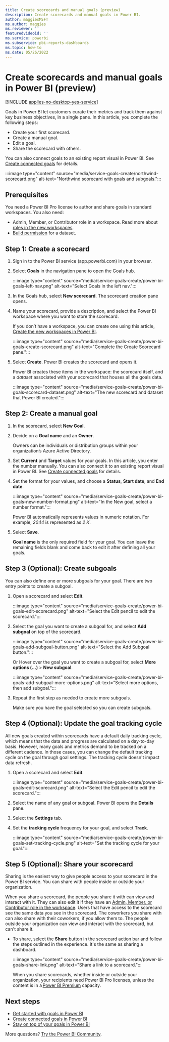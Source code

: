 ```yaml
---
title: Create scorecards and manual goals (preview)
description: Create scorecards and manual goals in Power BI.
author: maggiesMSFT
ms.author: maggies
ms.reviewer: ''
featuredvideoid: ''
ms.service: powerbi
ms.subservice: pbi-reports-dashboards
ms.topic: how-to
ms.date: 05/26/2022
---
```

# Create scorecards and manual goals in Power BI (preview)

[!INCLUDE [applies-no-desktop-yes-service](../includes/applies-no-desktop-yes-service.md)]

Goals in Power BI let customers curate their metrics and track them against key business objectives, in a single pane. In this article, you complete the following steps: 

- Create your first scorecard.
- Create a manual goal.
- Edit a goal.
- Share the scorecard with others.

You can also connect goals to an existing report visual in Power BI. See [Create connected goals](service-goals-create-connected.md) for details. 

:::image type="content" source="media/service-goals-create/northwind-scorecard.png" alt-text="Northwind scorecard with goals and subgoals.":::

## Prerequisites

You need a Power BI Pro license to author and share goals in standard workspaces. You also need:

- Admin, Member, or Contributor role in a workspace. Read more about [roles in the new workspaces](../collaborate-share/service-roles-new-workspaces.md).
- [Build permission](../connect-data/service-datasets-build-permissions.md) for a dataset.

## Step 1: Create a scorecard 

1. Sign in to the Power BI service (app.powerbi.com) in your browser.
1. Select **Goals** in the navigation pane to open the Goals hub.

    :::image type="content" source="media/service-goals-create/power-bi-goals-left-nav.png" alt-text="Select Goals in the left nav.":::

1. In the Goals hub, select **New scorecard**. The scorecard creation pane opens. 
1. Name your scorecard, provide a description, and select the Power BI workspace where you want to store the scorecard. 

    If you don’t have a workspace, you can create one using this article, [Create the new workspaces in Power BI](../collaborate-share/service-create-the-new-workspaces.md). 

    :::image type="content" source="media/service-goals-create/power-bi-goals-create-scorecard.png" alt-text="Complete the Create Scorecard pane.":::

1. Select **Create**. Power BI creates the scorecard and opens it. 

    Power BI creates these items in the workspace: the scorecard itself, and a *dataset* associated with your scorecard that houses all the goals data. 

    :::image type="content" source="media/service-goals-create/power-bi-goals-scorecard-dataset.png" alt-text="The new scorecard and dataset that Power BI created.":::

## Step 2: Create a manual goal 

1. In the scorecard, select **New Goal**. 
2. Decide on a **Goal name** and an **Owner**. 

    Owners can be individuals or distribution groups within your organization’s Azure Active Directory.  

1. Set **Current** and **Target** values for your goals. In this article, you enter the number manually. You can also connect it to an existing report visual in Power BI. See [Create connected goals](service-goals-create-connected.md) for details. 
1. Set the format for your values, and choose a **Status**, **Start date**, and **End date**. 

    :::image type="content" source="media/service-goals-create/power-bi-goals-new-number-format.png" alt-text="In the New goal, select a number format.":::

    Power BI automatically represents values in numeric notation. For example, *2044* is represented as *2 K*. 

1. Select **Save**. 

    **Goal name** is the only required field for your goal. You can leave the remaining fields blank and come back to edit it after defining all your goals.

## Step 3 (Optional): Create subgoals 

You can also define one or more subgoals for your goal. There are two entry points to create a subgoal. 

1. Open a scorecard and select **Edit**.

   :::image type="content" source="media/service-goals-create/power-bi-goals-edit-scorecard.png" alt-text="Select the Edit pencil to edit the scorecard.":::

1. Select the goal you want to create a subgoal for, and select **Add subgoal** on top of the scorecard.

    :::image type="content" source="media/service-goals-create/power-bi-goals-add-subgoal-button.png" alt-text="Select the Add Subgoal button.":::

    Or Hover over the goal you want to create a subgoal for, select **More options (...)** > **New subgoal**.  

    :::image type="content" source="media/service-goals-create/power-bi-goals-add-subgoal-more-options.png" alt-text="Select more options, then add subgoal.":::

1. Repeat the first step as needed to create more subgoals.

    Make sure you have the goal selected so you can create subgoals.

## Step 4 (Optional): Update the goal tracking cycle 

All new goals created within scorecards have a default daily tracking cycle, which means that the data and progress are calculated on a day-to-day basis. However, many goals and metrics demand to be tracked on a different cadence. In those cases, you can change the default tracking cycle on the goal through goal settings. The tracking cycle doesn't impact data refresh.

1. Open a scorecard and select **Edit**.

   :::image type="content" source="media/service-goals-create/power-bi-goals-edit-scorecard.png" alt-text="Select the Edit pencil to edit the scorecard.":::

1. Select the name of any goal or subgoal. Power BI opens the **Details** pane.  
1. Select the **Settings** tab. 
1. Set the **tracking cycle** frequency for your goal, and select **Track**. 

    :::image type="content" source="media/service-goals-create/power-bi-goals-set-tracking-cycle.png" alt-text="Set the tracking cycle for your goal.":::
 
## Step 5 (Optional): Share your scorecard 

Sharing is the easiest way to give people access to your scorecard in the Power BI service. You can share with people inside or outside your organization.  

When you share a scorecard, the people you share it with can view and interact with it. They can also edit it if they have an [Admin, Member, or Contributor role in the workspace](../collaborate-share/service-roles-new-workspaces.md). Users that have access to the scorecard see the same data you see in the scorecard. The coworkers you share with can also share with their coworkers, if you allow them to. The people outside your organization can view and interact with the scorecard, but can't share it.

- To share, select the **Share** button in the scorecard action bar and follow the steps outlined in the experience. It's the same as sharing a dashboard.

    :::image type="content" source="media/service-goals-create/power-bi-goals-share-link.png" alt-text="Share a link to a scorecard.":::

    When you share scorecards, whether inside or outside your organization, your recipients need Power BI Pro licenses, unless the content is in a [Power BI Premium](../enterprise/service-premium-what-is.md) capacity.

## Next steps

- [Get started with goals in Power BI](service-goals-introduction.md)
- [Create connected goals in Power BI](service-goals-create-connected.md)
- [Stay on top of your goals in Power BI](service-goals-check-in.md)

More questions? [Try the Power BI Community](https://community.powerbi.com/).
